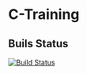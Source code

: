 # C-Training

## Buils Status
[![Build Status](https://travis-ci.com/victoravd/C-Training.svg?branch=master)](https://travis-ci.com/victoravd/C-Training)

